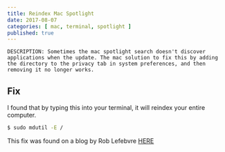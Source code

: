 ```yaml
---
title: Reindex Mac Spotlight
date: 2017-08-07
categories: [ mac, terminal, spotlight ]
published: true
---
```


    DESCRIPTION: Sometimes the mac spotlight search doesn't discover applications when the update. The mac solution to fix this by adding the directory to the privacy tab in system preferences, and then removing it no longer works.

## Fix

I found that by typing this into your terminal, it will reindex your entire computer.

```sh
$ sudo mdutil -E /
```

This fix was found on a blog by Rob Lefebvre [HERE](https://www.cultofmac.com/154458/re-index-spotlight-from-the-terminal-re-gain-valuable-time-for-life-os-x-tips/)
